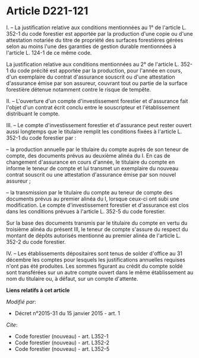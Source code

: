 # Article D221-121

I. – La justification relative aux conditions mentionnées au 1° de l'article L. 352-1 du code forestier est apportée par la
production d'une copie ou d'une attestation notariée du titre de propriété des surfaces forestières gérées selon au moins
l'une des garanties de gestion durable mentionnées à l'article L. 124-1 de ce même code.

La justification relative aux conditions mentionnées au 2° de l'article L. 352-1 du code précité est apportée par la
production, pour l'année en cours, d'un exemplaire du contrat d'assurance souscrit ou d'une attestation d'assurance émise par
son assureur, couvrant tout ou partie de la surface forestière détenue notamment contre le risque de tempête.

II. – L'ouverture d'un compte d'investissement forestier et d'assurance fait l'objet d'un contrat écrit conclu entre le
souscripteur et l'établissement distribuant le compte.

III. – Le compte d'investissement forestier et d'assurance peut rester ouvert aussi longtemps que le titulaire remplit les
conditions fixées à l'article L. 352-1 du code forestier par :

– la production annuelle par le titulaire du compte auprès de son teneur de compte, des documents prévus au deuxième alinéa
du I. En cas de changement d'assurance en cours d'année, le titulaire du compte en informe le teneur de compte et lui
transmet un exemplaire du nouveau contrat souscrit ou une attestation d'assurance émise par son nouvel assureur ;

– la transmission par le titulaire du compte au teneur de compte des documents prévus au premier alinéa du I, lorsque ceux-ci
ont subi une modification. Le compte d'investissement forestier et d'assurance est clos dans les conditions prévues à
l'article L. 352-5 du code forestier.

Sur la base des documents transmis par le titulaire du compte en vertu du troisième alinéa du présent III, le teneur de
compte s'assure du respect du montant de dépôts autorisés mentionné au premier alinéa de l'article L. 352-2 du code
forestier.

IV. – Les établissements dépositaires sont tenus de solder d'office au 31 décembre les comptes pour lesquels les
justifications annuelles requises n'ont pas été produites. Les sommes figurant au crédit du compte soldé sont transférées sur
un autre compte ouvert dans le même établissement au nom du titulaire ou, à défaut, sur un compte d'attente.

**Liens relatifs à cet article**

_Modifié par_:

  - Décret n°2015-31 du 15 janvier 2015 - art. 1

_Cite_:

  - Code forestier (nouveau) - art. L352-1
  - Code forestier (nouveau) - art. L352-2
  - Code forestier (nouveau) - art. L352-5
